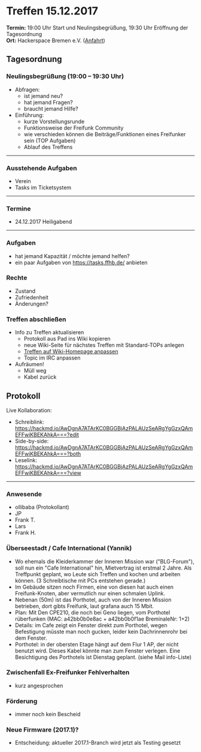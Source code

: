 # Treffen 15.12.2017

**Termin:** 19:00 Uhr Start und Neulingsbegrüßung, 19:30 Uhr Eröffnung der Tagesordnung  
**Ort:** Hackerspace Bremen e.V. ([Anfahrt](https://www.hackerspace-bremen.de/anfahrt/))

## Tagesordnung
### Neulingsbegrüßung (19:00 – 19:30 Uhr)
- Abfragen:
    - ist jemand neu?
    - hat jemand Fragen?
    - braucht jemand Hilfe?
- Einführung:
    - kurze Vorstellungsrunde
    - Funktionsweise der Freifunk Community
    - wie verschieden können die Beiträge/Funktionen eines Freifunker sein (TOP Aufgaben)
    - Ablauf des Treffens

---

### Ausstehende Aufgaben
- Verein
- Tasks im Ticketsystem

---

### Termine
- 24.12.2017 Heiligabend

---

### Aufgaben
- hat jemand Kapazität / möchte jemand helfen?
- ein paar Aufgaben von https://tasks.ffhb.de/ anbieten

### Rechte
- Zustand
- Zufriedenheit
- Änderungen?

### Treffen abschließen
- Info zu Treffen aktualisieren
  - Protokoll aus Pad ins Wiki kopieren
  - neue Wiki-Seite für nächstes Treffen mit Standard-TOPs anlegen
  - [Treffen auf Wiki-Homepage anpassen](Home)
  - Topic im IRC anpassen
- Aufräumen!
  - Müll weg
  - Kabel zurück


## Protokoll
Live Kollaboration:
- Schreiblink: https://hackmd.io/AwDgnA7ATArKC0BGGBjAzPALAUzSeARgYgGzxQAmEFFwiKBEKAhkA===?edit
- Side-by-side: https://hackmd.io/AwDgnA7ATArKC0BGGBjAzPALAUzSeARgYgGzxQAmEFFwiKBEKAhkA===?both
- Leselink: https://hackmd.io/AwDgnA7ATArKC0BGGBjAzPALAUzSeARgYgGzxQAmEFFwiKBEKAhkA===?view

---

### Anwesende
- ollibaba (Protokollant)
- JP
- Frank T.
- Lars
- Frank H.


### Überseestadt / Cafe International (Yannik)
- Wo ehemals die Kleiderkammer der Inneren Mission war ("BLG-Forum"), soll nun ein "Cafe International" hin, Mietvertrag ist erstmal 2 Jahre. Als Treffpunkt geplant, wo Leute sich Treffen und kochen und arbeiten können. (3 Schreibtische mit PCs entstehen gerade.)
- Im Gebäude sitzen noch Firmen, eine von diesen hat auch einen Freifunk-Knoten, aber vermutlich nur einen schmalen Uplink.
- Nebenan (50m) ist das Porthotel, auch von der Inneren Mission betrieben, dort gibts Freifunk, laut grafana auch 15 Mbit.
- Plan: Mit Den CPE210, die noch bei Geno liegen, vom Porthotel rüberfunken (MAC: a42bb0b0e8ac + a42bb0b0f1ae BreminaleNr: 1+2)
- Details: im Cafe zeigt ein Fenster direkt zum Porthotel, wegen Befestigung müsste man noch gucken, leider kein Dachrinnenrohr bei dem Fenster.
- Porthotel: in der obersten Etage hängt auf dem Flur 1 AP, der nicht benutzt wird. Dieses Kabel könnte man zum Fenster verlegen. Eine Besichtigung des Porthotels ist Dienstag geplant. (siehe Mail info-Liste)


### Zwischenfall Ex-Freifunker Fehlverhalten
- kurz angesprochen


### Förderung
- immer noch kein Bescheid


### Neue Firmware (2017.1)?
- Entscheidung: aktueller 2017.1-Branch wird jetzt als Testing gesetzt
